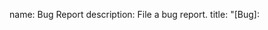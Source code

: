 name: Bug Report
description: File a bug report.
title: "[Bug]: <title>"
labels: ["Bug", "Needs Triage"]
projects: ["yaml-js"]
assignees:
  - pedromvgomes
body:
  - type: markdown
    attributes:
      value: |
        Thanks for taking the time to fill out this bug report!
  - type: input
    id: contact
    attributes:
      label: Contact Details
      description: How can we get in touch with you if we need more info?
      placeholder: ex. email@example.com
    validations:
      required: false
  - type: textarea
    id: what-happened
    attributes:
      label: What happened?
      description: Also tell us, what did you expect to happen?
      placeholder: Tell us what you see!
      value: "A bug happened!"
    validations:
      required: true
  - type: input
    id: version
    attributes:
      label: Version
      description: What version of our software are you running?
      placeholder: v0.1.0
    validations:
      required: true
  - type: textarea
    id: reproduction
    attributes:
      label: Describe how we can reproduce the issue
      placeholder: Please add detailed information on how we can reproduce the issue.
    validations:
      required: true
  - type: textarea
    id: logs
    attributes:
      label: Relevant log output
      description: Please copy and paste any relevant log output. This will be automatically formatted into code, so no need for backticks.
      render: shell

